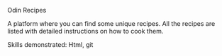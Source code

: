 Odin Recipes

A platform where you can find some unique recipes.
All the recipes are listed with detailed instructions on how to cook them.


Skills demonstrated: Html, git